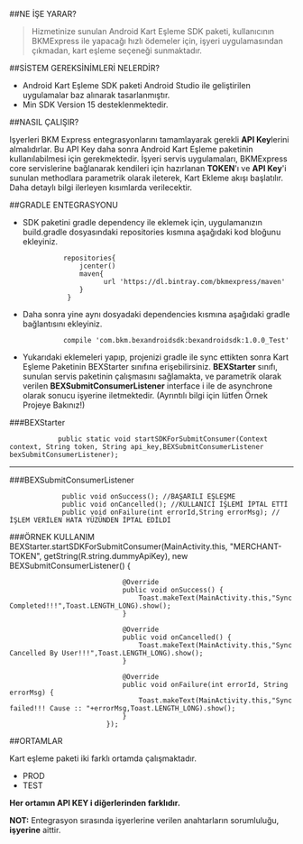 ##NE İŞE YARAR?
> Hizmetinize sunulan Android Kart Eşleme SDK paketi, kullanıcının BKMExpress ile yapacağı hızlı ödemeler için, işyeri uygulamasından çıkmadan, kart eşleme seçeneği sunmaktadır.

##SİSTEM GEREKSİNİMLERİ NELERDİR?

 *  Android Kart Eşleme SDK paketi Android Studio ile geliştirilen uygulamalar baz alınarak tasarlanmıştır. 
 *  Min SDK Version 15 desteklenmektedir.

##NASIL ÇALIŞIR?

Işyerleri BKM Express entegrasyonlarını tamamlayarak gerekli **API Key**lerini almalıdırlar. Bu API Key daha sonra
Android Kart Eşleme paketinin kullanılabilmesi için gerekmektedir. İşyeri servis uygulamaları, BKMExpress core servislerine bağlanarak kendileri için hazırlanan **TOKEN**'ı ve **API Key**'i sunulan methodlara parametrik olarak ileterek, Kart Ekleme akışı başlatılır. Daha detaylı bilgi ilerleyen kısımlarda verilecektir.

##GRADLE ENTEGRASYONU

* SDK paketini gradle dependency ile eklemek için, uygulamanızın build.gradle dosyasındaki repositories kısmına aşağıdaki kod bloğunu ekleyiniz.

                repositories{
                    jcenter()
                    maven{
                          url 'https://dl.bintray.com/bkmexpress/maven'
                    }
                 }

* Daha sonra yine aynı dosyadaki dependencies kısmına aşağıdaki gradle bağlantısını ekleyiniz.

                compile 'com.bkm.bexandroidsdk:bexandroidsdk:1.0.0_Test'

* Yukarıdaki eklemeleri yapıp, projenizi gradle ile sync ettikten sonra Kart Eşleme Paketinin BEXStarter sınıfına erişebilirsiniz. **BEXStarter** sınıfı, sunulan servis paketinin çalışmasını sağlamakta, ve parametrik olarak verilen **BEXSubmitConsumerListener** interface i ile de asynchrone olarak sonucu işyerine iletmektedir. (Ayrıntılı bilgi için lütfen Örnek Projeye Bakınız!)

###BEXStarter

                public static void startSDKForSubmitConsumer(Context context, String token, String api_key,BEXSubmitConsumerListener bexSubmitConsumerListener);

***

###BEXSubmitConsumerListener

                 public void onSuccess(); //BAŞARILI EŞLEŞME 
                 public void onCancelled(); //KULLANICI İŞLEMİ İPTAL ETTİ
                 public void onFailure(int errorId,String errorMsg); //İŞLEM VERİLEN HATA YÜZÜNDEN İPTAL EDİLDİ


###ÖRNEK KULLANIM
                  BEXStarter.startSDKForSubmitConsumer(MainActivity.this, "MERCHANT-TOKEN", getString(R.string.dummyApiKey), new BEXSubmitConsumerListener() {

                                @Override
                                public void onSuccess() {
                                    Toast.makeText(MainActivity.this,"Sync Completed!!!",Toast.LENGTH_LONG).show();
                                }

                                @Override
                                public void onCancelled() {
                                    Toast.makeText(MainActivity.this,"Sync Cancelled By User!!!",Toast.LENGTH_LONG).show();
                                }

                                @Override
                                public void onFailure(int errorId, String errorMsg) {
                                    Toast.makeText(MainActivity.this,"Sync failed!!! Cause :: "+errorMsg,Toast.LENGTH_LONG).show();
                                }
                            });

##ORTAMLAR

Kart eşleme paketi iki farklı ortamda çalışmaktadır. 
* PROD
* TEST

**Her ortamın API KEY i diğerlerinden farklıdır.**

**NOT:** Entegrasyon sırasında işyerlerine verilen anahtarların sorumluluğu, **işyerine** aittir.




